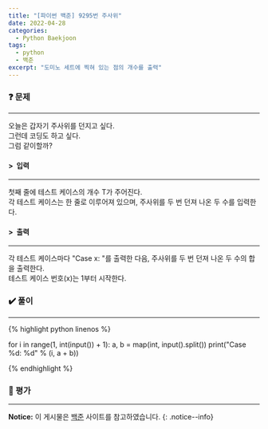 ```yaml
---
title: "[파이썬 백준] 9295번 주사위"
date: 2022-04-28
categories:
  - Python Baekjoon
tags:
  - python
  - 백준
excerpt: "도미노 세트에 찍혀 있는 점의 개수를 출력"
---
```


### ❓ 문제

---

오늘은 갑자기 주사위를 던지고 싶다.<br>
그런데 코딩도 하고 싶다.<br>
그럼 같이할까?<br>


#### > &nbsp;입력

---

첫째 줄에 테스트 케이스의 개수 T가 주어진다.<br>
각 테스트 케이스는 한 줄로 이루어져 있으며, 주사위를 두 번 던져 나온 두 수를 입력한다.<br>


#### > &nbsp;출력

---

각 테스트 케이스마다 "Case x: "를 출력한 다음, 주사위를 두 번 던져 나온 두 수의 합을 출력한다.<br>
테스트 케이스 번호(x)는 1부터 시작한다.<br>


### ✔️ 풀이

---

{% highlight python linenos %}

for i in range(1, int(input()) + 1):
    a, b = map(int, input().split())
    print("Case %d: %d" % (i, a + b))

{% endhighlight %}


### 💬 평가

---



**Notice:** 이 게시물은 [백준](https://www.acmicpc.net/problem/9295) 사이트를 참고하였습니다.
{: .notice--info}
